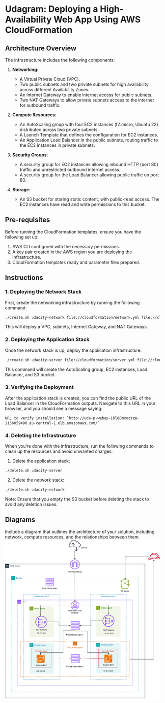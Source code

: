 # Udagram: Deploying a High-Availability Web App Using AWS CloudFormation

## Architecture Overview

The infrastructure includes the following components:

1. **Networking**:
   - A Virtual Private Cloud (VPC).
   - Two public subnets and two private subnets for high availability across different Availability Zones.
   - An Internet Gateway to enable internet access for public subnets.
   - Two NAT Gateways to allow private subnets access to the internet for outbound traffic.

2. **Compute Resources**:
   - An AutoScaling group with four EC2 instances (t2.micro, Ubuntu 22) distributed across two private subnets.
   - A Launch Template that defines the configuration for EC2 instances.
   - An Application Load Balancer in the public subnets, routing traffic to the EC2 instances in private subnets.

3. **Security Groups**:
   - A security group for EC2 instances allowing inbound HTTP (port 80) traffic and unrestricted outbound internet access.
   - A security group for the Load Balancer allowing public traffic on port 80.

4. **Storage**:
   - An S3 bucket for storing static content, with public-read access. The EC2 instances have read and write permissions to this bucket.

## Pre-requisites
Before running the CloudFormation templates, ensure you have the following set up:

1. AWS CLI configured with the necessary permissions.
2. A key pair created in the AWS region you are deploying the infrastructure.
3. CloudFormation templates ready and parameter files prepared.

## Instructions

### 1. Deploying the Network Stack
First, create the networking infrastructure by running the following command:

```bash
./create.sh udacity-network file://cloudformation/network.yml file://cloudformation/network-params.json
```

This will deploy a VPC, subnets, Internet Gateway, and NAT Gateways.

### 2. Deploying the Application Stack
Once the network stack is up, deploy the application infrastructure:

```bash
./create.sh udacity-server file://cloudformation/server.yml file://cloudformation/server-params.json
```

This command will create the AutoScaling group, EC2 instances, Load Balancer, and S3 bucket.

### 3. Verifying the Deployment
After the application stack is created, you can find the public URL of the Load Balancer in the CloudFormation outputs. Navigate to this URL in your browser, and you should see a message saying:

```
URL to verify installation: `http://uda-p-webap-1bl80mxoqtza-1156059490.eu-central-1.elb.amazonaws.com/`
```

### 4. Deleting the Infrastructure
When you're done with the infrastructure, run the following commands to clean up the resources and avoid unwanted charges:

1. Delete the application stack:
```bash
./delete.sh udacity-server
```

2. Delete the network stack:
```bash
./delete.sh udacity-network
```

Note: Ensure that you empty the S3 bucket before deleting the stack to avoid any deletion issues.

## Diagrams
Include a diagram that outlines the architecture of your solution, including network, compute resources, and the relationships between them.
![architecture overview](./doc/infrastructure_diagram.png)
